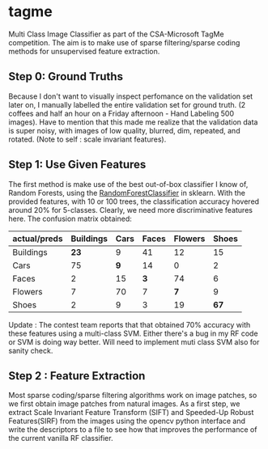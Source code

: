 tagme
=====

Multi Class Image Classifier as part of the CSA-Microsoft TagMe competition. 
The aim is to make use of sparse filtering/sparse coding methods for unsupervised feature extraction.

Step 0: Ground Truths
---------------------
Because I don't want to visually inspect perfomance on the validation set later on, I manually labelled the entire validation set for ground truth. 
(2 coffees and half an hour on a Friday afternoon - Hand Labeling 500 images). Have to mention that this made me realize that the validation data is super noisy, with images of low quality, blurred, dim, repeated, and rotated. (Note to self : scale invariant features).

Step 1: Use Given Features
--------------------------
The first method is make use of the best out-of-box classifier I know of, Random Forests, using the <a href="http://blog.yhathq.com/posts/random-forests-in-python.html">RandomForestClassifier</a> in sklearn. With the provided features, with 10 or 100 trees, the classification accuracy hovered around 20% for 5-classes. Clearly, we need more discriminative features here. The confusion matrix obtained:

actual/preds | Buildings | Cars | Faces | Flowers | Shoes
------------- |---|---|---|---|---
Buildings | **23** | 9 | 41 | 12 | 15
Cars | 75  |**9** | 14 | 0 | 2
Faces | 2 | 15 | **3** | 74 | 6
Flowers | 7 | 70 | 7 | **7** | 9
Shoes | 2 | 9 | 3 | 19 | **67**

Update : The contest team reports that that obtained 70% accuracy with these features using a multi-class SVM. Either there's a bug in my RF code or SVM is doing way better. Will need to implement muti class SVM also for sanity check. 

Step 2 : Feature Extraction
---------------------------
Most sparse coding/sparse filtering algorithms work on image patches, so we first obtain image patches from natural images. As a first step, we extract Scale Invariant Feature Transform (SIFT) and Speeded-Up Robust Features(SIRF) from the images using the opencv python interface and write the descriptors to a file to see how that improves the performance of the current vanilla RF classifier. 
